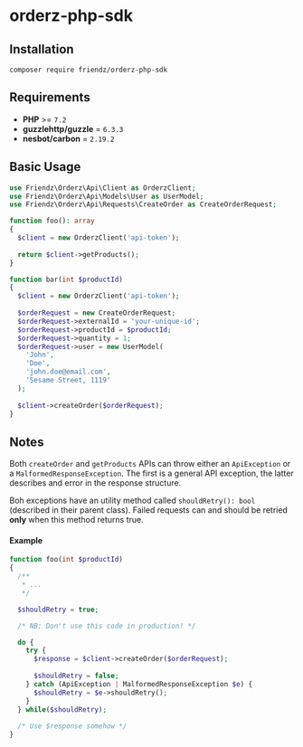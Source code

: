 # orderz-php-sdk

## Installation
`
  composer require friendz/orderz-php-sdk
`

## Requirements

- **PHP** >= `7.2`
- **guzzlehttp/guzzle** = `6.3.3`
- **nesbot/carbon** = `2.19.2`

## Basic Usage

```php
use Friendz\Orderz\Api\Client as OrderzClient;
use Friendz\Orderz\Api\Models\User as UserModel;
use Friendz\Orderz\Api\Requests\CreateOrder as CreateOrderRequest;

function foo(): array
{
  $client = new OrderzClient('api-token');
  
  return $client->getProducts();
}

function bar(int $productId)
{
  $client = new OrderzClient('api-token');
  
  $orderRequest = new CreateOrderRequest;
  $orderRequest->externalId = 'your-unique-id';
  $orderRequest->productId = $productId;
  $orderRequest->quantity = 1;
  $orderRequest->user = new UserModel(
    'John',
    'Doe',
    'john.doe@email.com',
    'Sesame Street, 1119'
  );
  
  $client->createOrder($orderRequest);
}
```

## Notes

Both `createOrder` and `getProducts` APIs can throw either an `ApiException` or a `MalformedResponseException`.
The first is a general API exception, the latter describes and error in the response structure.

Boh exceptions have an utility method called `shouldRetry(): bool` (described in their parent class).
Failed requests can and should be retried **only** when this method returns true.

#### Example

```php
function foo(int $productId)
{
  /**
   * ...
   */

  $shouldRetry = true;

  /* NB: Don't use this code in production! */

  do {
    try {
      $response = $client->createOrder($orderRequest);
      
      $shouldRetry = false;
    } catch (ApiException | MalformedResponseException $e) {
      $shouldRetry = $e->shouldRetry();
    }
  } while($shouldRetry);
  
  /* Use $response somehow */
}
```
